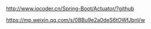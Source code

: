 <http://www.iocoder.cn/Spring-Boot/Actuator/?github>

<https://mp.weixin.qq.com/s/0BBu9e2a0deS6tOWfJbnVw>